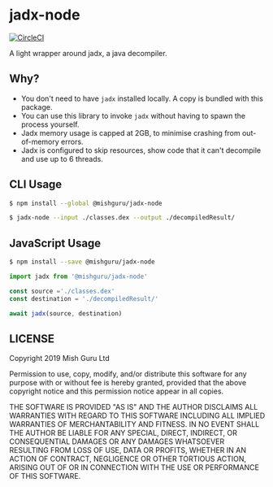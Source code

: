 # jadx-node

[![CircleCI](https://circleci.com/gh/mishguruorg/jadx-node/tree/master.svg?style=svg)](https://circleci.com/gh/mishguruorg/jadx-node/tree/master)

A light wrapper around jadx, a java decompiler.

## Why?

- You don't need to have `jadx` installed locally. A copy is bundled with this
  package.
- You can use this library to invoke `jadx` without having to spawn the process
  yourself.
- Jadx memory usage is capped at 2GB, to minimise crashing from out-of-memory
  errors.
- Jadx is configured to skip resources, show code that it can't decompile and
  use up to 6 threads.

## CLI Usage

```bash
$ npm install --global @mishguru/jadx-node
```

```bash
$ jadx-node --input ./classes.dex --output ./decompiledResult/
```

## JavaScript Usage

```bash
$ npm install --save @mishguru/jadx-node
```

```javascript
import jadx from '@mishguru/jadx-node'

const source ='./classes.dex'
const destination = './decompiledResult/'

await jadx(source, destination)
```

## LICENSE

Copyright 2019 Mish Guru Ltd

Permission to use, copy, modify, and/or distribute this software for any purpose 
with or without fee is hereby granted, provided that the above copyright notice 
and this permission notice appear in all copies.

THE SOFTWARE IS PROVIDED "AS IS" AND THE AUTHOR DISCLAIMS ALL WARRANTIES WITH 
REGARD TO THIS SOFTWARE INCLUDING ALL IMPLIED WARRANTIES OF MERCHANTABILITY AND 
FITNESS. IN NO EVENT SHALL THE AUTHOR BE LIABLE FOR ANY SPECIAL, DIRECT, 
INDIRECT, OR CONSEQUENTIAL DAMAGES OR ANY DAMAGES WHATSOEVER RESULTING FROM 
LOSS OF USE, DATA OR PROFITS, WHETHER IN AN ACTION OF CONTRACT, NEGLIGENCE OR 
OTHER TORTIOUS ACTION, ARISING OUT OF OR IN CONNECTION WITH THE USE OR 
PERFORMANCE OF THIS SOFTWARE.
